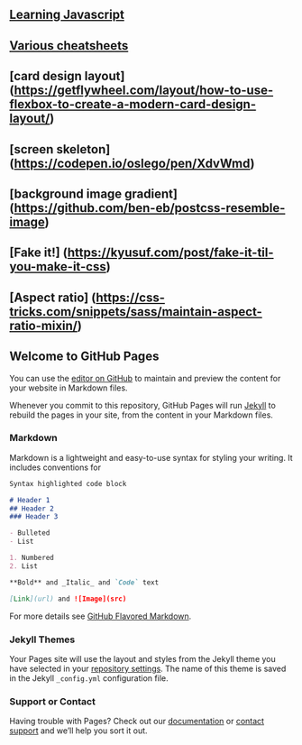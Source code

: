 ## [Learning Javascript](learning-javascript)

## [Various cheatsheets](https://medium.freecodecamp.org/modern-frontend-hacking-cheatsheets-df9c2566c72a)

## [card design layout] (https://getflywheel.com/layout/how-to-use-flexbox-to-create-a-modern-card-design-layout/)

## [screen skeleton] (https://codepen.io/oslego/pen/XdvWmd)

## [background image gradient] (https://github.com/ben-eb/postcss-resemble-image)

## [Fake it!] (https://kyusuf.com/post/fake-it-til-you-make-it-css)
## [Aspect ratio] (https://css-tricks.com/snippets/sass/maintain-aspect-ratio-mixin/)

## Welcome to GitHub Pages

You can use the [editor on GitHub](https://github.com/giauna/my-tech-knowlwdge-base/edit/master/index.md) to maintain and preview the content for your website in Markdown files.

Whenever you commit to this repository, GitHub Pages will run [Jekyll](https://jekyllrb.com/) to rebuild the pages in your site, from the content in your Markdown files.

### Markdown

Markdown is a lightweight and easy-to-use syntax for styling your writing. It includes conventions for

```markdown
Syntax highlighted code block

# Header 1
## Header 2
### Header 3

- Bulleted
- List

1. Numbered
2. List

**Bold** and _Italic_ and `Code` text

[Link](url) and ![Image](src)
```

For more details see [GitHub Flavored Markdown](https://guides.github.com/features/mastering-markdown/).

### Jekyll Themes

Your Pages site will use the layout and styles from the Jekyll theme you have selected in your [repository settings](https://github.com/giauna/my-tech-knowlwdge-base/settings). The name of this theme is saved in the Jekyll `_config.yml` configuration file.

### Support or Contact

Having trouble with Pages? Check out our [documentation](https://help.github.com/categories/github-pages-basics/) or [contact support](https://github.com/contact) and we’ll help you sort it out.
